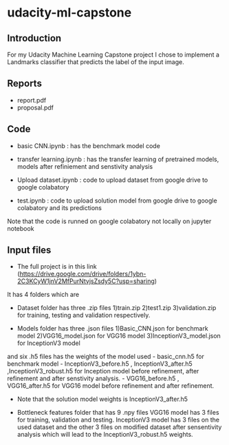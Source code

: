 # udacity-ml-capstone

## Introduction

For my Udacity Machine Learning Capstone project I chose to implement a Landmarks classifier that predicts the label of the input image.


## Reports

- report.pdf
- proposal.pdf

## Code

- basic CNN.ipynb : has the benchmark model code

- transfer learning.ipynb : has the transfer learning of pretrained models, models after refiniement and senstivity analysis

- Upload dataset.ipynb : code to  upload dataset from google drive to google colabatory

- test.ipynb : code to upload solution model from google drive to google colabatory and its 
predictions

Note that the code is runned on google colabatory not locally on jupyter notebook 

## Input files

- The full project is in this link (https://drive.google.com/drive/folders/1ybn-2C3KCyW1jnV2MfPurNtvjsZsdy5C?usp=sharing)

It has 4 folders which are

- Dataset folder has three .zip files 1)train.zip  2)test1.zip 3)validation.zip for training, testing and validation respectively.

- Models folder has three .json files 
	1)Basic_CNN.json for benchmark model
	2)VGG16_model.json for VGG16 model
        3)InceptionV3_model.json for InceptionV3 model

and six .h5 files has the weights of the model used
	- basic_cnn.h5 for benchmark model
	- InceptionV3_before.h5 , InceptionV3_after.h5 ,InceptionV3_robust.h5 for Inception model before refinement, after refinement and after 	senstivity analysis.
	- VGG16_before.h5 , VGG16_after.h5 for VGG16 model before refinement and after refinement.

- Note that the solution model weights is InceptionV3_after.h5

- Bottleneck features folder that has 9 .npy files
  VGG16 model has 3 files for training, validation and testing.
  InceptionV3 model has 3 files on the used dataset and
 the other 3 files on modified dataset after sensentivity analysis which will lead to the InceptionV3_robust.h5 weights.





